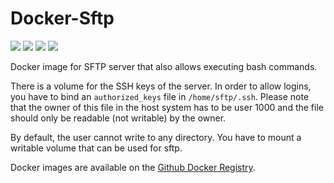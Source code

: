 # Docker-Sftp

[![](https://img.shields.io/github/workflow/status/mdsd-tools/Docker-Sftp/Docker)](https://github.com/mdsd-tools/Docker-Sftp/actions/workflows/docker-publish.yml)
[![](https://img.shields.io/github/tag/mdsd-tools/Docker-Sftp.svg)](https://github.com/orgs/mdsd-tools/packages/container/package/sftp-server)
[![](https://img.shields.io/github/issues/mdsd-tools/Docker-Sftp.svg)](https://github.com/mdsd-tools/Docker-Sftp/issues)
[![](https://img.shields.io/github/license/mdsd-tools/Docker-Sftp.svg)](https://github.com/mdsd-tools/Docker-Sftp/blob/master/LICENSE)

Docker image for SFTP server that also allows executing bash commands.

There is a volume for the SSH keys of the server. In order to allow logins, you have to bind an `authorized_keys` file in `/home/sftp/.ssh`. Please note that the owner of this file in the host system has to be user 1000 and the file should only be readable (not writable) by the owner.

By default, the user cannot write to any directory. You have to mount a writable volume that can be used for sftp.

Docker images are available on the [Github Docker Registry](https://github.com/orgs/mdsd-tools/packages/container/package/sftp-server).
